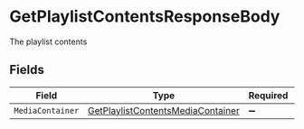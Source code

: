 # GetPlaylistContentsResponseBody

The playlist contents


## Fields

| Field                                                                                           | Type                                                                                            | Required                                                                                        | Description                                                                                     |
| ----------------------------------------------------------------------------------------------- | ----------------------------------------------------------------------------------------------- | ----------------------------------------------------------------------------------------------- | ----------------------------------------------------------------------------------------------- |
| `MediaContainer`                                                                                | [GetPlaylistContentsMediaContainer](../../Models/Requests/GetPlaylistContentsMediaContainer.md) | :heavy_minus_sign:                                                                              | N/A                                                                                             |